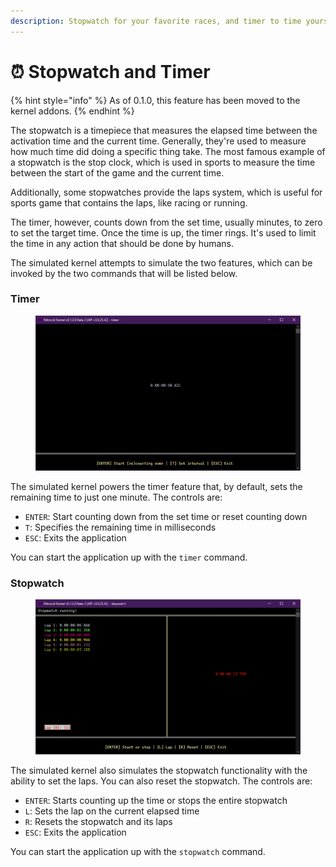 ```yaml
---
description: Stopwatch for your favorite races, and timer to time yourself in some process
---
```


# ⏰ Stopwatch and Timer

{% hint style="info" %}
As of 0.1.0, this feature has been moved to the kernel addons.
{% endhint %}

The stopwatch is a timepiece that measures the elapsed time between the activation time and the current time. Generally, they're used to measure how much time did doing a specific thing take. The most famous example of a stopwatch is the stop clock, which is used in sports to measure the time between the start of the game and the current time.

Additionally, some stopwatches provide the laps system, which is useful for sports game that contains the laps, like racing or running.

The timer, however, counts down from the set time, usually minutes, to zero to set the target time. Once the time is up, the timer rings. It's used to limit the time in any action that should be done by humans.

The simulated kernel attempts to simulate the two features, which can be invoked by the two commands that will be listed below.

### Timer

<figure><img src="../../../../.gitbook/assets/image (37).png" alt=""><figcaption></figcaption></figure>

The simulated kernel powers the timer feature that, by default, sets the remaining time to just one minute. The controls are:

* `ENTER`: Start counting down from the set time or reset counting down
* `T`: Specifies the remaining time in milliseconds
* `ESC`: Exits the application

You can start the application up with the `timer` command.

### Stopwatch

<figure><img src="../../../../.gitbook/assets/image (36).png" alt=""><figcaption></figcaption></figure>

The simulated kernel also simulates the stopwatch functionality with the ability to set the laps. You can also reset the stopwatch. The controls are:

* `ENTER`: Starts counting up the time or stops the entire stopwatch
* `L`: Sets the lap on the current elapsed time
* `R`: Resets the stopwatch and its laps
* `ESC`: Exits the application

You can start the application up with the `stopwatch` command.
